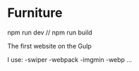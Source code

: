 # Furniture

npm run dev
//
npm run build


The first website on the Gulp

I use:
-swiper
-webpack
-imgmin
-webp
...
